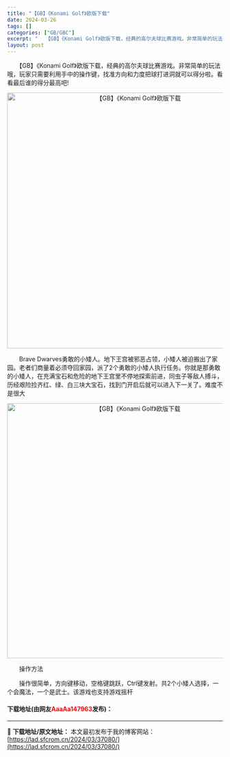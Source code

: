 ```yaml
---
title: "【GB】《Konami Golf》欧版下载"
date: 2024-03-26
tags: []
categories: ["GB/GBC"]
excerpt: "　　【GB】《Konami Golf》欧版下载，经典的高尔夫球比赛游戏。非常简单的玩法哦，玩家只需要利用手中的操作键，找准方向和力度把球打进洞就可以得分啦。看看最后谁的得分最高吧! 　　Brave Dwarves勇敢的小矮人。地下王宫被邪恶占领，小矮人被迫搬出了家园。老者们商量着必须夺回家园，派了2&hellip;"
layout: post
---
```


 <p>　　【GB】《Konami Golf》欧版下载，经典的高尔夫球比赛游戏。非常简单的玩法哦，玩家只需要利用手中的操作键，找准方向和力度把球打进洞就可以得分啦。看看最后谁的得分最高吧!</p> <p align="center"><img align="" border="0" src="https://lad.sfcrom.cn/wp-content/uploads/2024/03/20240326_660280d0f0952.png" width="598" alt="【GB】《Konami Golf》欧版下载" /></p> <p>　　Brave Dwarves勇敢的小矮人。地下王宫被邪恶占领，小矮人被迫搬出了家园。老者们商量着必须夺回家园，派了2个勇敢的小矮人执行任务。你就是那勇敢的小矮人，在充满宝石和危险的地下王宫里不停地探索前进，同虫子等敌人搏斗，历经艰险捡齐红、绿、白三块大宝石，找到门开启后就可以进入下一关了。难度不是很大</p> <p align="center"><img align="" border="0" src="https://lad.sfcrom.cn/wp-content/uploads/2024/03/20240326_660280d19e8a3.png" width="596" alt="【GB】《Konami Golf》欧版下载" /></p> <p>　　操作方法</p> <p>　　操作很简单，方向键移动，空格键跳跃，Ctrl键发射。共2个小矮人选择，一个会魔法，一个是武士。该游戏也支持游戏摇杆</p> <p><h4>下载地址(由网友<font color="red">AaaAa147963</font>发布)：</h4></p> 

---
📖 **下载地址/原文地址：** 本文最初发布于我的博客网站：[https://lad.sfcrom.cn/2024/03/37080/](https://lad.sfcrom.cn/2024/03/37080/)
